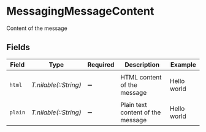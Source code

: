 # MessagingMessageContent

Content of the message


## Fields

| Field                             | Type                              | Required                          | Description                       | Example                           |
| --------------------------------- | --------------------------------- | --------------------------------- | --------------------------------- | --------------------------------- |
| `html`                            | *T.nilable(::String)*             | :heavy_minus_sign:                | HTML content of the message       | <p>Hello world</p>                |
| `plain`                           | *T.nilable(::String)*             | :heavy_minus_sign:                | Plain text content of the message | Hello world                       |